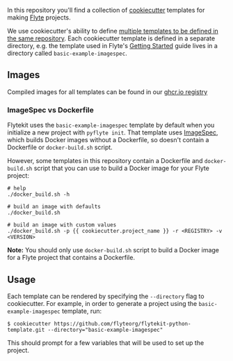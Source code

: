 In this repository you'll find a collection of [cookiecutter](https://cookiecutter.readthedocs.io/en/latest/) templates for making [Flyte](https://github.com/flyteorg/flyte) projects.

We use cookiecutter's ability to define [multiple templates to be defined in the same repository](https://cookiecutter.readthedocs.io/en/latest/advanced/directories.html). Each cookiecutter template is defined in a separate directory, e.g. the template used in Flyte's [Getting Started](https://docs.flyte.org/en/latest/getting_started.html) guide lives in a directory called `basic-example-imagespec`.

## Images

Compiled images for all templates can be found in our [ghcr.io registry](https://github.com/flyteorg/flytekit-python-template/pkgs/container/flytekit-python-template)

### ImageSpec vs Dockerfile

Flytekit uses the `basic-example-imagespec` template by default when you initialize a new project with `pyflyte init`. That template uses [ImageSpec](https://docs.flyte.org/projects/cookbook/en/latest/auto_examples/customizing_dependencies/image_spec.html#image-spec-example), which builds Docker images without a Dockerfile, so doesn't contain a Dockerfile or `docker-build.sh` script.

However, some templates in this repository contain a Dockerfile and `docker-build.sh` script that you can use to build a Docker image for your Flyte project:

```
# help
./docker_build.sh -h

# build an image with defaults
./docker_build.sh

# build an image with custom values
./docker_build.sh -p {{ cookiecutter.project_name }} -r <REGISTRY> -v <VERSION>
```

**Note:** You should only use `docker-build.sh` script to build a Docker image for a Flyte project that contains a Dockerfile.

## Usage

Each template can be rendered by specifying the `--directory` flag to cookiecutter. For example, in order to generate a project using the `basic-example-imagespec` template, run:

    $ cookiecutter https://github.com/flyteorg/flytekit-python-template.git --directory="basic-example-imagespec"

This should prompt for a few variables that will be used to set up the project.
